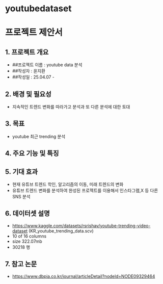 # youtubedataset
# 프로젝트 제안서

## 1. 프로젝트 개요
- ##프로젝트 이름 : youtube data 분석
- ##작성자 : 윤지환
- ##작성일 : 25.04.07 -

## 2. 배경 및 필요성
- 지속적인 트렌드 변화를 따라가고 분석과 또 다른 분석에 대한 토대

## 3. 목표
- youtube 최근 trending 분석

## 4. 주요 기능 및 특징

## 5. 기대 효과
- 현재 유튜브 트렌드 학인, 알고리즘의 이동, 미래 트렌드의 변화 
- 유튜브 트렌드 변화를 분석하여 완성된 프로젝트를 이용해서 인스타그램,X 등 다른 SNS 분석

## 6. 데이터셋 설명
- https://www.kaggle.com/datasets/rsrishav/youtube-trending-video-dataset (KR_youtube_trending_data.scv)
- 10 of 16 columns
- size 322.07mb
- 30218 행

## 7. 참고 논문
- https://www.dbpia.co.kr/journal/articleDetail?nodeId=NODE09329464
